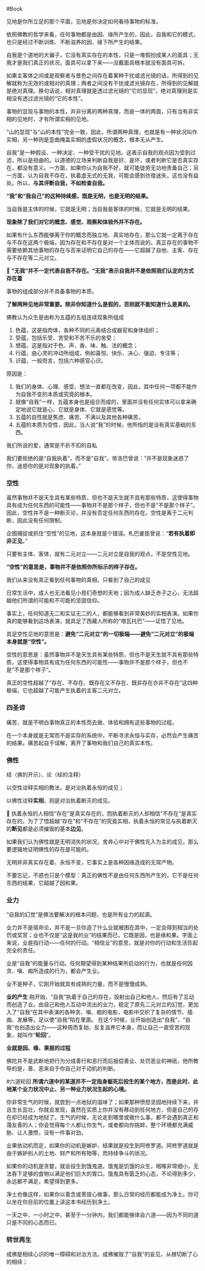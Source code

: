 #Book 


见地是你所立足的那个平面，见地是你决定如何看待事物的标准。

依照佛教的哲学来看，任何事物都是由因、缘所产生的，因此，自我和它的模式，也只是经过不断训练、不断滋养的因、缘下所产生的结果。

自我是个道地的大骗子，它没有真实存在的本性，只是一堆假扮成某人的面具；无我才是我们真正的状况，面具可以拿下来——没戴面具根本就没有面具可拆。


如果主客体之间或是观察者与景色之间存在着某种干扰或滤光镜的话，所得到的见解就称为无效的或相对的真理；两者之间没有干扰或滤光镜存在，所得到的见解就是绝对真理。换句话说，相对真理就是透过滤光镜的“它的显现”，绝对真理则是实相没有透过滤光镜的“它的本性”。

事物的显现与事物的本性，并非分离的两种真理，而是一体的两面，只有当有非实相的见地时，才有所谓实相的见地。

“山的显现”与“山的本性”完全一致，因此，所谓两种真理，也就是有一种状况叫作实相，另一种则是歪曲掩盖实相的虚假状况的概念，根本无从产生。


自我”是一种假设、一种决定、一种受干扰的见地。这表示自我的观点因为受到过滤，所以是扭曲的。以道德的立场来判断自我是好、是坏，或者判断它是否真实存在，都没有意义。一方面，如果你认为自我不好，就可能徒劳无功地责备自己；另一方面，认为自我不存在，执着虚无式的无我，可能会感到彷徨迷失，这也没有益处。所以，**与其评断自我，不如检查自我。**


**“我”和“我自己”的这种持续感，既是无明，也是无明的结果。**

当自我是主体的时候，它就是无明；当自我是客体的时候，它就是无明的结果。

**现象除了我们对它的概念、感觉、观察和体验外并不存在。**


如果有什么东西能够离于你的概念而独立地、真实地存在，那么它就一定离于存在与不存在这两个极端，因为存在和不存在是对一个主体而说的。真正存在的事物不需要依赖其他事物的存在与否来证明它自己的存在——它超越了自他、主客、存在与不存在等二元对立。

🔴 **“无我”并不一定代表自我不存在。“无我”表示自我并不是依照我们认定的方式存在着**

事物的组成部分并不具备事物的本质。


**了解两种见地非常重要。除非你知道什么是假的，否则就不能知道什么是真的。**

佛教认为众生是由称为五蕴的五组连续现象所组成
1. 色蕴，这是指肉体，各种不同的元素结合成器官和身体组织；
2. 受蕴，包括乐受、苦受和不苦不乐的舍受；
3. 想蕴，这是指对于色、声、香、味、触、法的概念；
4. 行蕴，由心灵的冲动所组成，例如喜悦、快乐、决心、强迫、专注等；
5. 识蕴，一般而言，包括六种感官心识。

原因是：
1. 我们的身体、心理、感受、想法一直都在改变，因此，其中任何一项都不能作为自我不变的本质或究竟的根本。
2. 就像“自我”一样，五蕴本身也是组合而成的，里面并没有任何实体可以拿来确定地说它就是心、它就是身体、它就是感觉等。
3. 五蕴的自性就是焦虑、痛苦、不满以及其他各种痛苦。
4. 五蕴的本质为空性，因此，当人说“我”的时候，他所指的是没有真实基础的东西。


我们所说的爱，通常是不折不扣的自私

我们要拒绝的是“自我执着”，而不是“自我”。帝洛巴曾说：“并不是现象迷惑了你，迷惑你的是对现象的执着。”


### 空性

虽然事物并不是天生具有某些特质，但也不是天生就不具有那些特质，这使得事物具有成为任何东西的可能性——事物并不是那个样子，但也不是“不是那个样子”。因此，空性并不是一种断灭论，并没有否定任何东西的存在。空性是离于二元判断，因此没有任何限制。


企图捕捉或抓住“空性”的见地，这本身就是个错误。札巴姜臣曾说：“**若有执着即非正见**。”

只要有主体、客体，就有二元对立——二元对立是自我的观点，不是空性见地。

**“空性”的意思是，事物并不是依照你所标示的样子存在。**

我们从来没有真正看到任何事物的真相，只看到了自己的成见


日常生活中，成人也无法看见小孩们奇想的天地；因为成人缺乏赤子之心，无法超越他们所谓的可能和不可能的坚固信仰。


事实上，任何知道无二和实证无二的人，都能够看到非常美妙的实相表演。如果你真的能够看到这场表演，就具足了西藏人所称的“塔瓦托巴”——证悟了见地。


具足空性见地的意思是：**避免“二元对立”的一切极端——避免“二元对立”的极端本身就是“空性”。**


空性的意思是：虽然事物并不是天生具有某些特质，但也不是天生就不具有那些特质，这使得事物具有成为任何东西的可能性——事物并不是那个样子，但也不是“不是那个样子”。

真正的空性超越了“存在、不存在、既存在又不存在、既非存在亦非不存在”这四种极端，它也超越了可能产生执着的主客二元对立。


### 四圣谛

痛苦，就是不明白事物真正的本性而去做、体验和拥有这些事物的过程。

在一个本身就是无常而不是实存的系统中，不断寻求永恒与实存，必然会产生痛苦的结果。痛苦起自于误解，离开了事物和我们自己的真实本性。


### 佛性

经（佛的开示）、论（经的注释）

以空性诠释实相的教法，是对治执着永恒的成见；

以佛性诠释**实相**，则是对治执着断灭的成见。

🔴
执着永恒的人相信“存在”是真实存在的，而执着断灭的人却相信“不存在”是真实存在的。为了了悟超越“存在”和“不存在”的究竟实相，执着永恒的常见与执着断灭的**断见**都是必须摧毁的基本**边见**。


如果我们认为佛性就是无明消失的状况，舍弃心中对于佛性先入为主的成见，那么要逻辑地证明佛性的存在是可能的。

无明并非真实存在着、永恒不变，它事实上是各种因缘造成的无常产物。

不要忘记，不惑也只是个模型：真正的佛性不是由任何东西所产生的，它不是任何东西的结果，它超越了因和果。


### 业力


“自我的幻觉”是佛法要解决的根本问题，也是所有业力的起源。


业力并不是宿命论，并不是一旦你造了什么业就被困在其中，一定会得到相当的处罚或奖赏；业也不仅是“这是我的业”的结果而已，它既是因，也是缘和果。字面上来说，业是指行动——任何的行动。“相信业”的意思，就是对你的行动和生活负起完全的责任。


业是“自我”的能量与行动。任何期望得到某种结果所启动的行为，也就是任何因贪、嗔、痴所造成的行为，都会产生业。

业不是种子，它刚开始就具有成熟的力量，而不是慢慢成熟。

**业的产生**
刚开始，“自我”执着于自己的存在，投射出自己和他人，然后有了互动而创造了业。由自己和他人互动中流出的业力，稳定了原先二元对立的幻觉，更加入了“自我”在其中表演的各种贪、嗔、痴的电影，电影中交织了复杂的情节、插曲、发展等，足以使“自我”陷在里面。
在这个时候，业开始创造出“自我”，“自我”也创造出业力——这种周而复始、反复滋养它本身，而让自己一直受苦的现象，就叫作“**轮回**”。


**业就是因、缘、果报的过程**


佛陀并不是武断地把行为分成善行和恶行而后报偿善业、处罚恶业的神祇，他所教导的是，善、恶来自于你自己对于动机的判断。

#六道轮回
**所谓六道中的某道并不一定指身躯死后投生的某个地方，而是此时、此地某个业力状况中止、另一种业力状况生起的心境。**


你非常生气的时候，就尝到一点地狱的滋味了；如果那种愤怒坚固地持续下来，并且生长茁壮，你就会发现，虽然在实质上你并没有移动到任何地方，但是自己的存在却已经成为地狱了。生气的时候，无论走到哪里或做什么事，都不会遇到真正和蔼友善的人；你会觉得每个人都让你生气，或者都向你挑衅，整个环境都充满威胁、让人激愤，没有一件事对劲。

业果依动机而定，如果你的动机是嫉妒，结果就是投生到阿修罗道。阿修罗道就是由于嫉妒别人的土地、财产和所有物等，而持续争斗的状况。

如果你的动机是贪婪，就会投生到饿鬼道。饿鬼是饥饿的众生，咽喉非常细小，无法吞下足够的食物以满足他们巨大的胃口。饿鬼具有匮乏的心态，不论得到多少，永远都不满足，希望得到更多。

净土也像这样，如果你以善念或菩提心做事，那么日常的经历都能成为净土。你可以坐在你目前的位置上读这本书经历到净土。

一天之中，一小时之中，甚至于一分钟内，我们都能够体会六道——因为不同的道只是不同的心态而已。


### 转世再生

成佛是相续心识的唯一障碍和对治方法。成佛摧毁了“自我”的妄见，从根切断了心的相续；













